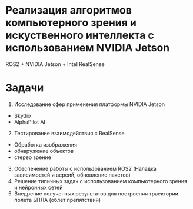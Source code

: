 # Реализация алгоритмов компьютерного зрения и искуственного интеллекта с использованием NVIDIA Jetson
ROS2 + NVIDIA Jetson + Intel RealSense

# Задачи
1. Исследование сфер применения платформы NVIDIA Jetson
- Skydio
- AlphaPilot AI
2. Тестирование взаимодействия с RealSense
- Обработка изображения
- обнаружение объектов
- стерео зрение
3. Обеспечение работы с использованием ROS2 (Наладка зависимостей и версий, обновление пакетов)
4. Решение типичных задач c использованием компьютерного зрения и нейронных сетей
5. Внедрение полученных результатов для построения траектории полета БПЛА (облет препятствий)
